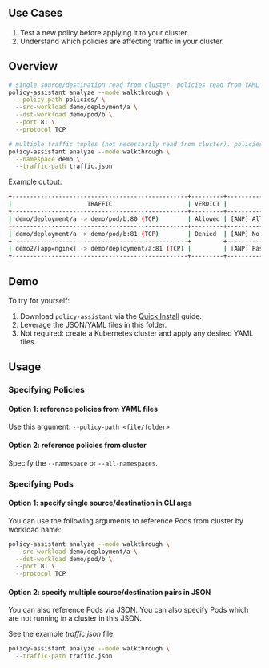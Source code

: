 ## Use Cases

1. Test a new policy before applying it to your cluster.
2. Understand which policies are affecting traffic in your cluster.

## Overview

```bash
# single source/destination read from cluster. policies read from YAML files
policy-assistant analyze --mode walkthrough \
  --policy-path policies/ \
  --src-workload demo/deployment/a \
  --dst-workload demo/pod/b \
  --port 81 \
  --protocol TCP

# multiple traffic tuples (not necessarily read from cluster). policies read from cluster
policy-assistant analyze --mode walkthrough \
  --namespace demo \
  --traffic-path traffic.json
```

Example output:

```bash
+-------------------------------------------------+---------+-----------------------------------------------------------------------------+------------------------------+
|                     TRAFFIC                     | VERDICT |                             INGRESS WALKTHROUGH                             |      EGRESS WALKTHROUGH      |
+-------------------------------------------------+---------+-----------------------------------------------------------------------------+------------------------------+
| demo/deployment/a -> demo/pod/b:80 (TCP)        | Allowed | [ANP] Allow (allow-80)                                                      | no policies targeting egress |
+-------------------------------------------------+---------+-----------------------------------------------------------------------------+                              +
| demo/deployment/a -> demo/pod/b:81 (TCP)        | Denied  | [ANP] No-Op -> [BANP] Deny (baseline-deny)                                  |                              |
+-------------------------------------------------+         +-----------------------------------------------------------------------------+                              +
| demo2/[app=nginx] -> demo/deployment/a:81 (TCP) |         | [ANP] Pass (development-ns) -> [NPv1] Dropped (demo/deny-anything-to-pod-a) |                              |
+-------------------------------------------------+---------+-----------------------------------------------------------------------------+------------------------------+
```

## Demo

To try for yourself:

1. Download `policy-assistant` via the [Quick Install](../../../README.md#quick-install) guide.
1. Leverage the JSON/YAML files in this folder.
1. Not required: create a Kubernetes cluster and apply any desired YAML files.

## Usage

### Specifying Policies

#### Option 1: reference policies from YAML files

Use this argument: `--policy-path <file/folder>`

#### Option 2: reference policies from cluster

Specify the `--namespace` or `--all-namespaces`.

### Specifying Pods

#### Option 1: specify single source/destination in CLI args

You can use the following arguments to reference Pods from cluster by workload name:

```bash
policy-assistant analyze --mode walkthrough \
  --src-workload demo/deployment/a \
  --dst-workload demo/pod/b \
  --port 81 \
  --protocol TCP
```

#### Option 2: specify multiple source/destination pairs in JSON

You can also reference Pods via JSON.
You can also specify Pods which are not running in a cluster in this JSON.

See the example *traffic.json* file.

```bash
policy-assistant analyze --mode walkthrough \
  --traffic-path traffic.json
```
